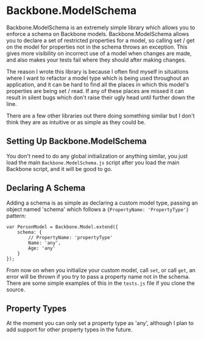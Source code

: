 # Backbone.ModelSchema

Backbone.ModelSchema is an extremely simple library which allows you to enforce a schema on Backbone models. Backbone.ModelSchema allows you to declare a set of restricted properties for a model, so calling set / get on the model for properties not in the schema throws an exception. This gives more visibility on incorrect use of a model when changes are made, and also makes your tests fail where they should after making changes.

The reason I wrote this library is because I often find myself in situations where I want to refactor a model type which is being used throughout an application, and it can be hard to find all the places in which this model's properties are being set / read. If any of these places are missed it can result in silent bugs which don't raise their ugly head until further down the line.

There are a few other libraries out there doing something similar but I don't think they are as intuitive or as simple as they could be.

## Setting Up Backbone.ModelSchema

You don't need to do any global initialization or anything similar, you just load the main `Backbone.ModelSchema.js` script after you load the main Backbone script, and it will be good to go.

## Declaring A Schema

Adding a schema is as simple as declaring a custom model type, passing an object named 'schema' which follows a `{PropertyName: 'PropertyType'}` pattern:

```
var PersonModel = Backbone.Model.extend({
	schema: {
		// PropertyName: 'propertyType'
		Name: 'any',
		Age: 'any'
	}
});
```

From now on when you initialize your custom model, call `set`, or call `get`, an error will be thrown if you try to pass a property name not in the schema. There are some simple examples of this in the `tests.js` file if you clone the source.

## Property Types

At the moment you can only set a property type as 'any', although I plan to add support for other property types in the future.